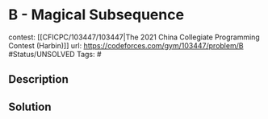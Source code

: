 # B - Magical Subsequence

contest: [[CFICPC/103447/103447|The 2021 China Collegiate Programming Contest (Harbin)]]
url: https://codeforces.com/gym/103447/problem/B
#Status/UNSOLVED
Tags: #

## Description

## Solution

